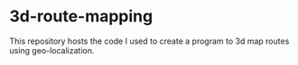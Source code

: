 # 3d-route-mapping
This repository hosts the code I used to create a program to 3d map routes using geo-localization.
